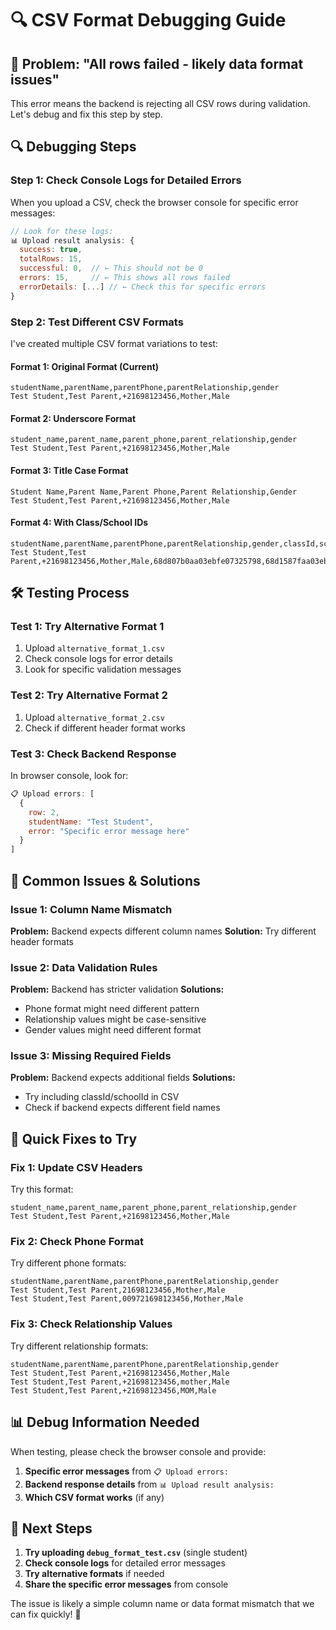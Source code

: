 # 🔍 CSV Format Debugging Guide

## 🚨 **Problem: "All rows failed - likely data format issues"**

This error means the backend is rejecting all CSV rows during validation. Let's debug and fix this step by step.

## 🔍 **Debugging Steps**

### **Step 1: Check Console Logs for Detailed Errors**

When you upload a CSV, check the browser console for specific error messages:

```javascript
// Look for these logs:
📊 Upload result analysis: {
  success: true,
  totalRows: 15,
  successful: 0,  // ← This should not be 0
  errors: 15,     // ← This shows all rows failed
  errorDetails: [...] // ← Check this for specific errors
}
```

### **Step 2: Test Different CSV Formats**

I've created multiple CSV format variations to test:

#### **Format 1: Original Format (Current)**

```csv
studentName,parentName,parentPhone,parentRelationship,gender
Test Student,Test Parent,+21698123456,Mother,Male
```

#### **Format 2: Underscore Format**

```csv
student_name,parent_name,parent_phone,parent_relationship,gender
Test Student,Test Parent,+21698123456,Mother,Male
```

#### **Format 3: Title Case Format**

```csv
Student Name,Parent Name,Parent Phone,Parent Relationship,Gender
Test Student,Test Parent,+21698123456,Mother,Male
```

#### **Format 4: With Class/School IDs**

```csv
studentName,parentName,parentPhone,parentRelationship,gender,classId,schoolId
Test Student,Test Parent,+21698123456,Mother,Male,68d807b0aa03ebfe07325798,68d1587faa03ebfe0732552d
```

## 🛠️ **Testing Process**

### **Test 1: Try Alternative Format 1**

1. Upload `alternative_format_1.csv`
2. Check console logs for error details
3. Look for specific validation messages

### **Test 2: Try Alternative Format 2**

1. Upload `alternative_format_2.csv`
2. Check if different header format works

### **Test 3: Check Backend Response**

In browser console, look for:

```javascript
📋 Upload errors: [
  {
    row: 2,
    studentName: "Test Student",
    error: "Specific error message here"
  }
]
```

## 🔧 **Common Issues & Solutions**

### **Issue 1: Column Name Mismatch**

**Problem:** Backend expects different column names
**Solution:** Try different header formats

### **Issue 2: Data Validation Rules**

**Problem:** Backend has stricter validation
**Solutions:**

- Phone format might need different pattern
- Relationship values might be case-sensitive
- Gender values might need different format

### **Issue 3: Missing Required Fields**

**Problem:** Backend expects additional fields
**Solutions:**

- Try including classId/schoolId in CSV
- Check if backend expects different field names

## 🎯 **Quick Fixes to Try**

### **Fix 1: Update CSV Headers**

Try this format:

```csv
student_name,parent_name,parent_phone,parent_relationship,gender
Test Student,Test Parent,+21698123456,Mother,Male
```

### **Fix 2: Check Phone Format**

Try different phone formats:

```csv
studentName,parentName,parentPhone,parentRelationship,gender
Test Student,Test Parent,21698123456,Mother,Male
Test Student,Test Parent,009721698123456,Mother,Male
```

### **Fix 3: Check Relationship Values**

Try different relationship formats:

```csv
studentName,parentName,parentPhone,parentRelationship,gender
Test Student,Test Parent,+21698123456,Mother,Male
Test Student,Test Parent,+21698123456,mother,Male
Test Student,Test Parent,+21698123456,MOM,Male
```

## 📊 **Debug Information Needed**

When testing, please check the browser console and provide:

1. **Specific error messages** from `📋 Upload errors:`
2. **Backend response details** from `📊 Upload result analysis:`
3. **Which CSV format works** (if any)

## 🚀 **Next Steps**

1. **Try uploading `debug_format_test.csv`** (single student)
2. **Check console logs** for detailed error messages
3. **Try alternative formats** if needed
4. **Share the specific error messages** from console

The issue is likely a simple column name or data format mismatch that we can fix quickly! 🔧
